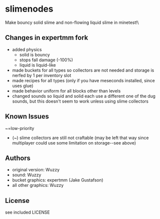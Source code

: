 # slimenodes
Make bouncy solid slime and non-flowing liquid slime in minetest!\

## Changes in expertmm fork
* added physics
  * solid is bouncy
  * stops fall damage (-100%)
  * liquid is liquid-like
* made buckets for all types so collectors are not needed and storage is nerfed by 1 per inventory slot
* made recipes for all types (only if you have meseconds installed, since uses glue)
* made behavior uniform for all blocks other than levels
* changed sounds so liquid and solid each use a different one of the dug sounds, but this doesn't seem to work unless using slime collectors


## Known Issues
~=low-priority
* (~) slime collectors are still not craftable (may be left that way since multiplayer could use some limitation on storage--see above)


## Authors
* original version: Wuzzy
* sound: Wuzzy
* bucket graphics: expertmm (Jake Gustafson)
* all other graphics: Wuzzy


## License
see included LICENSE
